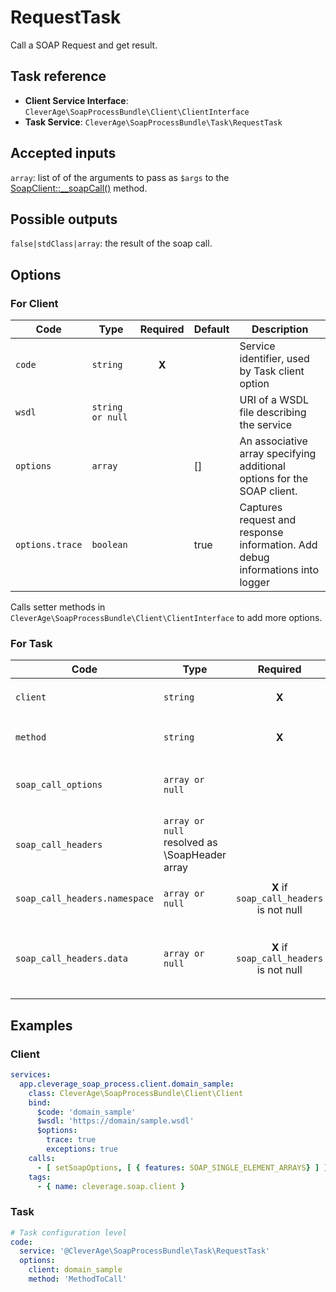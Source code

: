 RequestTask
===============

Call a SOAP Request and get result.

Task reference
--------------

* **Client Service Interface**: `CleverAge\SoapProcessBundle\Client\ClientInterface`
* **Task Service**: `CleverAge\SoapProcessBundle\Task\RequestTask`

Accepted inputs
---------------

`array`: list of of the arguments to pass as `$args` to the [SoapClient::__soapCall()](https://www.php.net/manual/en/soapclient.soapcall.php) method.

Possible outputs
----------------

`false|stdClass|array`: the result of the soap call.

Options
-------

### For Client

| Code            | Type             | Required  | Default | Description                                                                   |
|-----------------|------------------|:---------:|---------|-------------------------------------------------------------------------------|
| `code`          | `string`         |   **X**   |         | Service identifier, used by Task client option                                |
| `wsdl`          | `string or null` |           |         | URI of a WSDL file describing the service                                     |
| `options`       | `array`          |           | []      | An associative array specifying additional options for the SOAP client.       |
| `options.trace` | `boolean`        |           | true    | Captures request and response information. Add debug informations into logger |

Calls setter methods in `CleverAge\SoapProcessBundle\Client\ClientInterface` to add more options.

### For Task

| Code                          | Type                                          |              Required                    | Default | Description                                                         |
|-------------------------------|-----------------------------------------------|:----------------------------------------:|---------|---------------------------------------------------------------------|
| `client`                      | `string`                                      |                  **X**                   |         | `ClientInterface` service identifier                                |
| `method`                      | `string`                                      |                  **X**                   |         | The name of the SOAP function to call.                              |
| `soap_call_options`           | `array or null`                               |                                          | null    | An associative array of options to pass to the client.              |
| `soap_call_headers`           | `array or null` resolved as \SoapHeader array |                                          | null    | An array of headers to be sent along with the SOAP request.         |
| `soap_call_headers.namespace` | `array or null`                               | **X** if `soap_call_headers` is not null |         | The namespace of the SOAP header element.                           |
| `soap_call_headers.data`      | `array or null`                               | **X** if `soap_call_headers` is not null |         | A SOAP header's content. It can be a PHP value or a SoapVar object. |

Examples
--------

### Client

```yaml
services:
  app.cleverage_soap_process.client.domain_sample:
    class: CleverAge\SoapProcessBundle\Client\Client
    bind:
      $code: 'domain_sample'
      $wsdl: 'https://domain/sample.wsdl'
      $options:
        trace: true
        exceptions: true
    calls:
      - [ setSoapOptions, [ { features: SOAP_SINGLE_ELEMENT_ARRAYS} ] ]
    tags:
      - { name: cleverage.soap.client }
```  

### Task

```yaml
# Task configuration level
code:
  service: '@CleverAge\SoapProcessBundle\Task\RequestTask'
  options:
    client: domain_sample
    method: 'MethodToCall'
```
